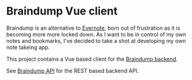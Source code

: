 Braindump Vue client
==================
Braindump is an alternative to [Evernote](http://www.evernote.com), born out of 
frustration as it is becoming more more locked down.
As I want to be in control of my own notes and bookmarks, I've
decided to take a shot at developing my own note takeing app.

This project contains a Vue based client for the [Braindump backend](https://github.com/wmenge/braindump-api).

See [Braindump API](https://github.com/wmenge/braindump-api) for the REST based backend API.